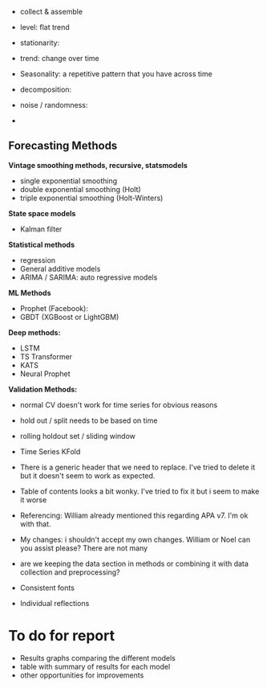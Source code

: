
- collect & assemble

- level: flat trend
- stationarity: 
- trend: change over time
- Seasonality: a repetitive pattern that you have across time
- decomposition: 
- noise / randomness:
- 

## Forecasting Methods

**Vintage smoothing methods, recursive, statsmodels**
- single exponential smoothing
- double exponential smoothing (Holt)
- triple exponential smoothing (Holt-Winters)

**State space models**
- Kalman filter

**Statistical methods**
- regression
- General additive models
- ARIMA / SARIMA: auto regressive models

**ML Methods**
- Prophet (Facebook): 
- GBDT (XGBoost or LightGBM)

**Deep methods:** 
- LSTM
- TS Transformer
- KATS
- Neural Prophet

**Validation Methods:**
- normal CV doesn't work for time series for obvious reasons
- hold out / split needs to be based on time
- rolling holdout set / sliding window
- Time Series KFold


- There is a generic header that we need to replace. I've tried to delete it 
  but it doesn't seem to work as expected.
- Table of contents looks a bit wonky. I've tried to fix it but i seem to 
  make it worse
- Referencing: William already mentioned this regarding APA v7. I'm ok with 
  that.
- My changes: i shouldn't accept my own changes. William or Noel can you 
  assist please? There are not many
- are we keeping the data section in methods or combining it with data 
  collection and preprocessing?
- Consistent fonts
- Individual reflections

# To do for report
- Results graphs comparing the different models
- table with summary of results for each model
- other opportunities for improvements